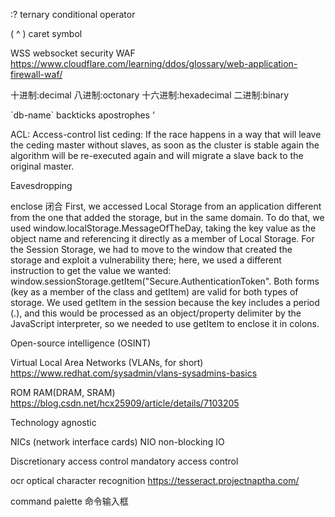 :? ternary conditional operator

( ^ ) caret symbol

WSS websocket security
WAF
https://www.cloudflare.com/learning/ddos/glossary/web-application-firewall-waf/

十进制:decimal
八进制:octonary
十六进制:hexadecimal
二进制:binary

\`db-name\` backticks 
apostrophes ‘

ACL: Access-control list
ceding:
If the race happens in a way that will leave the ceding master without slaves, as soon as the cluster is stable again the algorithm will be re-executed again and will migrate a slave back to the original master.

Eavesdropping

enclose 闭合
First, we accessed Local Storage from an application different from the one that added the storage, but in the same domain. To do that, we used window.localStorage.MessageOfTheDay, taking the key value as the object name and referencing it directly as a member of Local Storage. For the Session Storage, we had to move to the window that created the storage and exploit a vulnerability there; here, we used a different instruction to get the value we wanted: window.sessionStorage.getItem("Secure.AuthenticationToken". Both forms (key as a member of the class and getItem) are valid for both types of storage. We used getItem in the session because the key includes a period (.), and this would be processed as an object/property delimiter by the JavaScript interpreter, so we needed to use getItem to enclose it in colons.


Open-source intelligence (OSINT)

Virtual Local Area Networks (VLANs, for short)
https://www.redhat.com/sysadmin/vlans-sysadmins-basics

ROM RAM(DRAM, SRAM)
https://blog.csdn.net/hcx25909/article/details/7103205

Technology agnostic

NICs (network interface cards)
NIO non-blocking IO


Discretionary access control
mandatory access control

ocr optical character recognition
https://tesseract.projectnaptha.com/
 
command palette 命令输入框